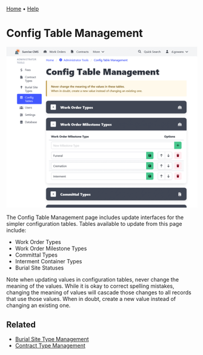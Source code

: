 [Home](https://cityssm.github.io/sunrise-cms/)
•
[Help](https://cityssm.github.io/sunrise-cms/docs/)

# Config Table Management

![Config Table Management](./images/configTableManagement.png)

The Config Table Management page includes update interfaces
for the simpler configuration tables. Tables available to update
from this page include:

- Work Order Types
- Work Order Milestone Types
- Committal Types
- Interment Container Types
- Burial Site Statuses

Note when updating values in configuration tables,
never change the meaning of the values. While it is okay to correct
spelling mistakes, changing the meaning of values will
cascade those changes to all records that use those values.
When in doubt, create a new value instead of changing an existing one.

## Related

- [Burial Site Type Management](./burialSiteTypeManagement.md)
- [Contract Type Management](./contractTypeManagement.md)
